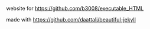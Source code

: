 website for https://github.com/b3008/executable_HTML

made with https://github.com/daattali/beautiful-jekyll
